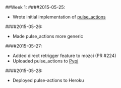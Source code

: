 ##Week 1:
####2015-05-25:
* Wrote initial implementation of [pulse_actions](https://github.com/adusca/pulse_actions/)

####2015-05-26:
* Made pulse_actions more generic

####2015-05-27:
* Added direct retrigger feature to mozci (PR #224)
* Uploaded pulse_actions to [Pypi](https://pypi.python.org/pypi/pulse-actions)

####2015-05-28:
* Deployed pulse-actions to Heroku
